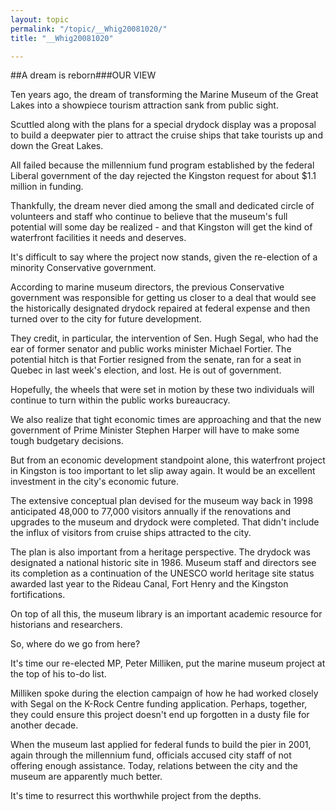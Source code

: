 ```yaml
---
layout: topic
permalink: "/topic/__Whig20081020/"
title: "__Whig20081020"

---
```


##A dream is reborn###OUR VIEW

<div class="column2">
Ten years ago, the dream of transforming the Marine Museum of the Great Lakes into a showpiece tourism attraction sank from public sight.

Scuttled along with the plans for a special drydock display was a proposal to build a deepwater pier to attract the cruise ships that take tourists up and down the Great Lakes.

All failed because the millennium fund program established by the federal Liberal government of the day rejected the Kingston request for about $1.1 million in funding.

Thankfully, the dream never died among the small and dedicated circle of volunteers and staff who continue to believe that the museum's full potential will some day be realized - and that Kingston will get the kind of waterfront facilities it needs and deserves.

It's difficult to say where the project now stands, given the re-election of a minority Conservative government.

According to marine museum directors, the previous Conservative government was responsible for getting us closer to a deal that would see the historically designated drydock repaired at federal expense and then turned over to the city for future development.

They credit, in particular, the intervention of Sen. Hugh Segal, who had the ear of former senator and public works minister Michael Fortier. The potential hitch is that Fortier resigned from the senate, ran for a seat in Quebec in last week's election, and lost. He is out of government.

Hopefully, the wheels that were set in motion by these two individuals will continue to turn within the public works bureaucracy.

We also realize that tight economic times are approaching and that the new government of Prime Minister Stephen Harper will have to make some tough budgetary decisions.

But from an economic development standpoint alone, this waterfront project in Kingston is too important to let slip away again. It would be an excellent investment in the city's economic future.

The extensive conceptual plan devised for the museum way back in 1998 anticipated 48,000 to 77,000 visitors annually if the renovations and upgrades to the museum and drydock were completed. That didn't include the influx of visitors from cruise ships attracted to the city.

The plan is also important from a heritage perspective. The drydock was designated a national historic site in 1986. Museum staff and directors see its completion as a continuation of the UNESCO world heritage site status awarded last year to the Rideau Canal, Fort Henry and the Kingston fortifications.

On top of all this, the museum library is an important academic resource for historians and researchers.

So, where do we go from here?

It's time our re-elected MP, Peter Milliken, put the marine museum project at the top of his to-do list.

Milliken spoke during the election campaign of how he had worked closely with Segal on the K-Rock Centre funding application. Perhaps, together, they could ensure this project doesn't end up forgotten in a dusty file for another decade.

When the museum last applied for federal funds to build the pier in 2001, again through the millennium fund, officials accused city staff of not offering enough assistance. Today, relations between the city and the museum are apparently much better.

It's time to resurrect this worthwhile project from the depths.
</div>
